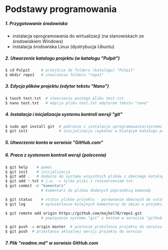 # Podstawy programowania

##### 1. Przygotowanie środowiska
- instalacja oprogramowania do wirtualizacji (na stanowiskach ze środowiskiem Windows)
- instalacja środowiska Linux (dystrybucja Ubuntu)

##### 2. Utworzenie katalogu projektu (w katalogu "Pulpit")


```sh
$ cd Pulpit     # przejście do folderu (katalogu) "Pulpit"
$ mkdir repo1   # utworzenie folderu "repo1"
```

##### 3. Edycja plików projektu (edytor tekstu "Nano")

```sh
$ touch test.txt  # stworzenie pustego pliku test.txt
$ nano test.txt   # edycja pliku test.txt edytorem tekstu "nano"
```
##### 4. Instalacja i inicjalizacja systemu kontroli wersji "git"

```sh
$ sudo apt install git  # pobranie i instalacja oprogramowania/systemu "git"
$ git init              # inicjalizacja (wykonać w bieżącym katalogu projektu)
```

##### 5. Utworzenie konta w serwisie "GitHub.com"

##### 6. Praca z systemem kontroli wersji (polecenia)

```sh
$ git help    # pomoc
$ git init    # inicjalizacja
$ git add .   # dodanie do systemu wszystkich plików z obecnego katalogu
$ git add *.txt # j.w. -> tylko pliki z rozszerzeniem txt
$ git commit -m "komentarz"	
                # komentarz do plików dodanych poprzednią komendą

$ git status    # status plików projektu - porównanie obecnych do ostatnio "zrzuconych"
$ git log       # wyświetlenie kolejnych komentarzy do zmian w projekcie

$ git remote add origin https://github.com/majkel78/repo1.git
                # powiązanie systemu "git" z kontem w serwisie "github.com"

$ git push -u origin master  # pierwsze przesłanie projektu do serwisu
$ git push  # przesłanie aktualnej wersji projektu do serwisu
```

##### 7. Plik "readme.md" w serwisie GitHub.com
